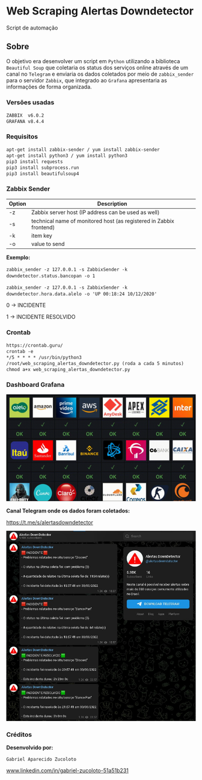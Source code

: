 # Web Scraping Alertas Downdetector
Script de automação

## Sobre
O objetivo era desenvolver um script em `Python` utilizando a biblioteca `Beautiful Soup` que coletaria os status dos serviços online através de um canal no `Telegram` e enviaria os dados coletados por meio de `zabbix_sender` para o servidor `Zabbix`, que integrado ao `Grafana` apresentaria as informações de forma organizada.

### Versões usadas
```
ZABBIX  v6.0.2
GRAFANA v8.4.4
```

### Requisitos
```
apt-get install zabbix-sender / yum install zabbix-sender
apt-get install python3 / yum install python3
pip3 install requests
pip3 install subprocess.run
pip3 install beautifulsoup4
```

### Zabbix Sender

| Option | Description |
|-----------------|------------------------------------------------------------|
| -z | Zabbix server host (IP address can be used as well) |
| -s | technical name of monitored host (as registered in Zabbix frontend) |
| -k | item key |
| -o | value to send |

__Exemplo:__

`zabbix_sender -z 127.0.0.1 -s ZabbixSender -k downdetector.status.bancopan -o 1`

`zabbix_sender -z 127.0.0.1 -s ZabbixSender -k downdetector.hora.data.alelo -o 'UP 00:18:24 10/12/2020'`

0 -> INCIDENTE

1 -> INCIDENTE RESOLVIDO

### Crontab
```
https://crontab.guru/
crontab -e
*/5 * * * * /usr/bin/python3 /root/web_scraping_alertas_downdetector.py (roda a cada 5 minutos)
chmod a+x web_scraping_alertas_downdetector.py
```

### Dashboard Grafana
![](2022-03-31-19-37-42.gif)

__Canal Telegram onde os dados foram coletados:__

https://t.me/s/alertasdowndetector

![](Canal_Telegram.jpg)

### Créditos
__Desenvolvido por:__
```
Gabriel Aparecido Zucoloto
```
www.linkedin.com/in/gabriel-zucoloto-51a51b231

